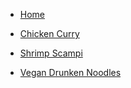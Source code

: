 <!-- docs/_sidebar.md -->

- [Home](/)


- [Chicken Curry](chicken_curry.md)
- [Shrimp Scampi](shrimp_scampi.md)
- [Vegan Drunken Noodles](vegan_drunken_noodles.md)
